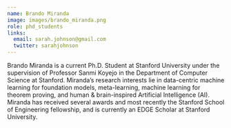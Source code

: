 ```yaml
---
name: Brando Miranda
image: images/brando_miranda.png
role: phd_students
links:
  email: sarah.johnson@gmail.com
  twitter: sarahjohnson
---
```


Brando Miranda is a current Ph.D. Student at Stanford University under the supervision of Professor Sanmi Koyejo in the Department of Computer Science at Stanford. Miranda’s research interests lie in data-centric machine learning for foundation models, meta-learning, machine learning for theorem proving, and human & brain-inspired Artificial Intelligence (AI). Miranda has received several awards and most recently the Stanford School of Engineering fellowship, and is currently an EDGE Scholar at Stanford University.
